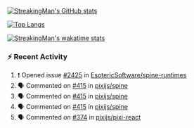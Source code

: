 [![StreakingMan's GitHub stats](https://streakingman-github-readme-stats.vercel.app/api?username=StreakingMan&show_icons=true)](https://github.com/anuraghazra/github-readme-stats)

[![Top Langs](https://streakingman-github-readme-stats.vercel.app/api/top-langs/?username=StreakingMan&layout=compact&langs_count=8)](https://github.com/anuraghazra/github-readme-stats)

[![StreakingMan's wakatime stats](https://streakingman-github-readme-stats.vercel.app/api/wakatime?username=StreakingMan&layout=compact&langs_count=8)](https://github.com/anuraghazra/github-readme-stats)

### :zap: Recent Activity

<!--START_SECTION:activity-->
1. ❗ Opened issue [#2425](https://github.com/EsotericSoftware/spine-runtimes/issues/2425) in [EsotericSoftware/spine-runtimes](https://github.com/EsotericSoftware/spine-runtimes)
2. 🗣 Commented on [#415](https://github.com/pixijs/spine/issues/415#issuecomment-1821990036) in [pixijs/spine](https://github.com/pixijs/spine)
3. 🗣 Commented on [#415](https://github.com/pixijs/spine/issues/415#issuecomment-1821275168) in [pixijs/spine](https://github.com/pixijs/spine)
4. 🗣 Commented on [#415](https://github.com/pixijs/spine/issues/415#issuecomment-1821172800) in [pixijs/spine](https://github.com/pixijs/spine)
5. 🗣 Commented on [#374](https://github.com/pixijs/pixi-react/issues/374#issuecomment-1818520601) in [pixijs/pixi-react](https://github.com/pixijs/pixi-react)
<!--END_SECTION:activity-->


<!---
StreakingMan/StreakingMan is a ✨ special ✨ repository because its `README.md` (this file) appears on your GitHub profile.
You can click the Preview link to take a look at your changes.
--->


